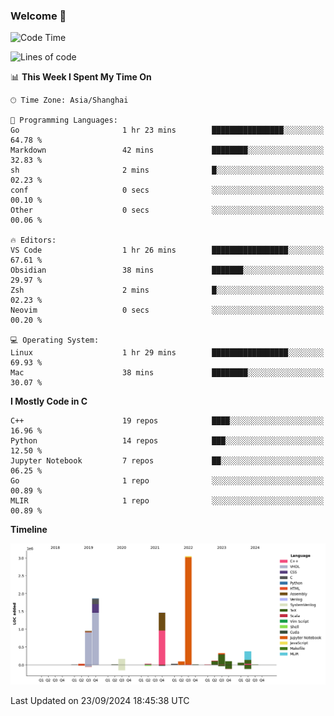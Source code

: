 ### Welcome 👋

<!--START_SECTION:waka-->
![Code Time](http://img.shields.io/badge/Code%20Time-1%2C565%20hrs%2048%20mins-blue)

![Lines of code](https://img.shields.io/badge/From%20Hello%20World%20I%27ve%20Written-8.7%20million%20lines%20of%20code-blue)

📊 **This Week I Spent My Time On** 

```text
🕑︎ Time Zone: Asia/Shanghai

💬 Programming Languages: 
Go                       1 hr 23 mins        ████████████████░░░░░░░░░   64.78 % 
Markdown                 42 mins             ████████░░░░░░░░░░░░░░░░░   32.83 % 
sh                       2 mins              █░░░░░░░░░░░░░░░░░░░░░░░░   02.23 % 
conf                     0 secs              ░░░░░░░░░░░░░░░░░░░░░░░░░   00.10 % 
Other                    0 secs              ░░░░░░░░░░░░░░░░░░░░░░░░░   00.06 % 

🔥 Editors: 
VS Code                  1 hr 26 mins        █████████████████░░░░░░░░   67.61 % 
Obsidian                 38 mins             ███████░░░░░░░░░░░░░░░░░░   29.97 % 
Zsh                      2 mins              █░░░░░░░░░░░░░░░░░░░░░░░░   02.23 % 
Neovim                   0 secs              ░░░░░░░░░░░░░░░░░░░░░░░░░   00.20 % 

💻 Operating System: 
Linux                    1 hr 29 mins        █████████████████░░░░░░░░   69.93 % 
Mac                      38 mins             ████████░░░░░░░░░░░░░░░░░   30.07 % 
```

**I Mostly Code in C** 

```text
C++                      19 repos            ████░░░░░░░░░░░░░░░░░░░░░   16.96 % 
Python                   14 repos            ███░░░░░░░░░░░░░░░░░░░░░░   12.50 % 
Jupyter Notebook         7 repos             ██░░░░░░░░░░░░░░░░░░░░░░░   06.25 % 
Go                       1 repo              ░░░░░░░░░░░░░░░░░░░░░░░░░   00.89 % 
MLIR                     1 repo              ░░░░░░░░░░░░░░░░░░░░░░░░░   00.89 % 
```



**Timeline**

![Lines of Code chart](https://raw.githubusercontent.com/Bohan-hu/Bohan-hu/master/assets/bar_graph.png)


 Last Updated on 23/09/2024 18:45:38 UTC
<!--END_SECTION:waka-->




